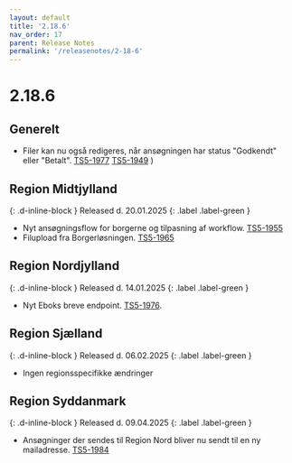 ```yaml
---
layout: default
title: '2.18.6'
nav_order: 17
parent: Release Notes
permalink: '/releasenotes/2-18-6'
---
```


# 2.18.6

## Generelt
- Filer kan nu også redigeres, når ansøgningen har status "Godkendt" eller "Betalt". [TS5-1977](https://sd.trifork.com/browse/TS5-1977) [TS5-1949](https://sd.trifork.com/browse/TS5-1949) )

## Region Midtjylland
{: .d-inline-block }
Released d. 20.01.2025
{: .label .label-green }
- Nyt ansøgningsflow for borgerne og tilpasning af workflow. [TS5-1955](https://sd.trifork.com/browse/TS5-1955)
- Filupload fra Borgerløsningen. [TS5-1965](https://sd.trifork.com/browse/TS5-1965)
  
## Region Nordjylland
{: .d-inline-block }
Released d. 14.01.2025
{: .label .label-green }
- Nyt Eboks breve endpoint. [TS5-1976](https://sd.trifork.com/browse/TS5-1976).

## Region Sjælland
{: .d-inline-block }
Released d. 06.02.2025
{: .label .label-green }
- Ingen regionsspecifikke ændringer

## Region Syddanmark
{: .d-inline-block }
Released d. 09.04.2025
{: .label .label-green }
- Ansøgninger der sendes til Region Nord bliver nu sendt til en ny mailadresse. [TS5-1984](https://sd.trifork.com/browse/TS5-1984)
